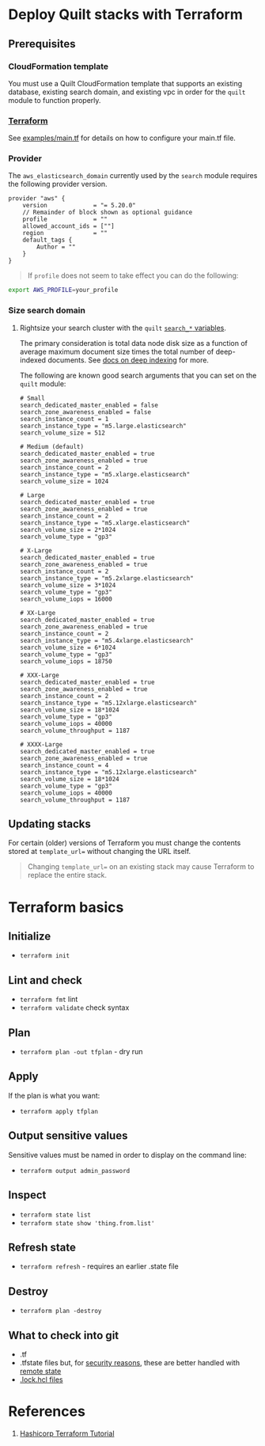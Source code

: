 # Deploy Quilt stacks with Terraform

## Prerequisites

### CloudFormation template
You must use a Quilt CloudFormation template that supports an existing database,
existing search domain, and existing vpc in order for the  `quilt` module to
function properly.

### [Terraform](https://developer.hashicorp.com/terraform/tutorials/aws-get-started/install-cli)
See [examples/main.tf](examples/main.tf) for details on how to configure your main.tf file.

### Provider
The `aws_elasticsearch_domain` currently used by the `search` module requires the
following provider version.

```hcl
provider "aws" {
    version             = "= 5.20.0"
    // Remainder of block shown as optional guidance
    profile             = ""
    allowed_account_ids = [""]
    region              = ""
    default_tags {
        Author = ""
    }
}
```
> If `profile` does not seem to take effect you can do the following:
```sh
export AWS_PROFILE=your_profile
```

### Size search domain
1. Rightsize your search cluster with the `quilt`
[`search_*` variables](./modules/quilt/variables.tf).

    The primary consideration is total data node disk size as a function of average
    maximum document size times the total number of deep-indexed documents.
    See [docs on deep indexing](https://docs.quiltdata.com/catalog/searchquery#indexing) for more.

    The following are known good search arguments that you can set on the `quilt` module:

    ```
    # Small
    search_dedicated_master_enabled = false
    search_zone_awareness_enabled = false
    search_instance_count = 1
    search_instance_type = "m5.large.elasticsearch"
    search_volume_size = 512

    # Medium (default)
    search_dedicated_master_enabled = true
    search_zone_awareness_enabled = true
    search_instance_count = 2
    search_instance_type = "m5.xlarge.elasticsearch"
    search_volume_size = 1024

    # Large
    search_dedicated_master_enabled = true
    search_zone_awareness_enabled = true
    search_instance_count = 2
    search_instance_type = "m5.xlarge.elasticsearch"
    search_volume_size = 2*1024
    search_volume_type = "gp3"

    # X-Large
    search_dedicated_master_enabled = true
    search_zone_awareness_enabled = true
    search_instance_count = 2
    search_instance_type = "m5.2xlarge.elasticsearch"
    search_volume_size = 3*1024
    search_volume_type = "gp3"
    search_volume_iops = 16000

    # XX-Large
    search_dedicated_master_enabled = true
    search_zone_awareness_enabled = true
    search_instance_count = 2
    search_instance_type = "m5.4xlarge.elasticsearch"
    search_volume_size = 6*1024
    search_volume_type = "gp3"
    search_volume_iops = 18750

    # XXX-Large
    search_dedicated_master_enabled = true
    search_zone_awareness_enabled = true
    search_instance_count = 2
    search_instance_type = "m5.12xlarge.elasticsearch"
    search_volume_size = 18*1024
    search_volume_type = "gp3"
    search_volume_iops = 40000
    search_volume_throughput = 1187

    # XXXX-Large
    search_dedicated_master_enabled = true
    search_zone_awareness_enabled = true
    search_instance_count = 4
    search_instance_type = "m5.12xlarge.elasticsearch"
    search_volume_size = 18*1024
    search_volume_type = "gp3"
    search_volume_iops = 40000
    search_volume_throughput = 1187
    ```

## Updating stacks
For certain (older) versions of Terraform you must change the contents stored 
at `template_url=` without changing the URL itself.

> Changing `template_url=` on an existing stack may cause Terraform to
> replace the entire stack.

# Terraform basics

## Initialize
* `terraform init`

## Lint and check
* `terraform fmt` lint
* `terraform validate` check syntax

## Plan
* `terraform plan -out tfplan` - dry run

## Apply
If the plan is what you want:
* `terraform apply tfplan`

## Output sensitive values
Sensitive values must be named in order to display on the command line:
* `terraform output admin_password`

## Inspect
* `terraform state list`
* `terraform state show 'thing.from.list'`

## Refresh state
* `terraform refresh` - requires an earlier .state file

## Destroy
* `terraform plan -destroy`

## What to check into git
* .tf
* .tfstate files but,
for [security reasons](https://stackoverflow.com/questions/38486335/should-i-commit-tfstate-files-to-git),
these are better handled with
[remote state](https://developer.hashicorp.com/terraform/language/state/remote)
* [.lock.hcl files](https://stackoverflow.com/questions/67963719/should-terraform-lock-hcl-be-included-in-the-gitignore-file)

# References
1. [Hashicorp Terraform Tutorial](https://developer.hashicorp.com/terraform/tutorials/aws-get-started/aws-build)
